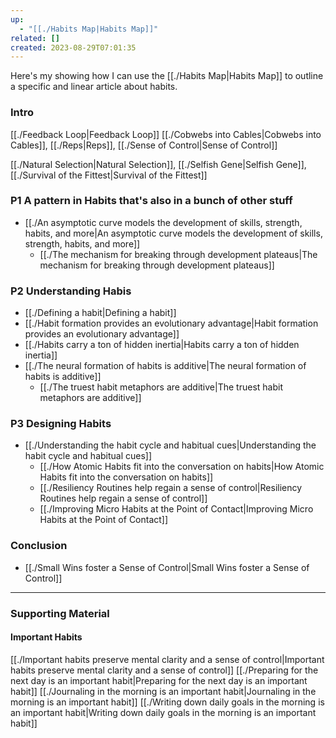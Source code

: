 ```yaml
---
up:
  - "[[./Habits Map|Habits Map]]"
related: []
created: 2023-08-29T07:01:35
---
```

Here's my showing how I can use the [[./Habits Map|Habits Map]] to outline a specific and linear article about habits.

### Intro
[[./Feedback Loop|Feedback Loop]]
[[./Cobwebs into Cables|Cobwebs into Cables]], [[./Reps|Reps]], [[./Sense of Control|Sense of Control]]

[[./Natural Selection|Natural Selection]], [[./Selfish Gene|Selfish Gene]], [[./Survival of the Fittest|Survival of the Fittest]]

### P1 A pattern in Habits that's also in a bunch of other stuff
- [[./An asymptotic curve models the development of skills, strength, habits, and more|An asymptotic curve models the development of skills, strength, habits, and more]]
	- [[./The mechanism for breaking through development plateaus|The mechanism for breaking through development plateaus]]

### P2 Understanding Habis
- [[./Defining a habit|Defining a habit]]
- [[./Habit formation provides an evolutionary advantage|Habit formation provides an evolutionary advantage]]
- [[./Habits carry a ton of hidden inertia|Habits carry a ton of hidden inertia]]
- [[./The neural formation of habits is additive|The neural formation of habits is additive]]
	- [[./The truest habit metaphors are additive|The truest habit metaphors are additive]]

### P3 Designing Habits
- [[./Understanding the habit cycle and habitual cues|Understanding the habit cycle and habitual cues]]
	- [[./How Atomic Habits fit into the conversation on habits|How Atomic Habits fit into the conversation on habits]]
	- [[./Resiliency Routines help regain a sense of control|Resiliency Routines help regain a sense of control]]
	- [[./Improving Micro Habits at the Point of Contact|Improving Micro Habits at the Point of Contact]]

### Conclusion
- [[./Small Wins foster a Sense of Control|Small Wins foster a Sense of Control]]

---
### Supporting Material

#### Important Habits
[[./Important habits preserve mental clarity and a sense of control|Important habits preserve mental clarity and a sense of control]]
[[./Preparing for the next day is an important habit|Preparing for the next day is an important habit]]
[[./Journaling in the morning is an important habit|Journaling in the morning is an important habit]]
[[./Writing down daily goals in the morning is an important habit|Writing down daily goals in the morning is an important habit]]
